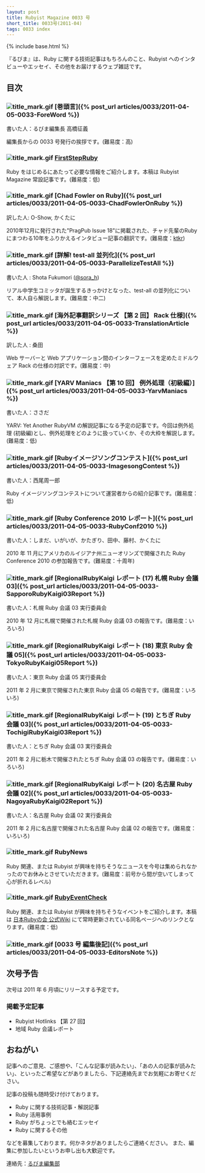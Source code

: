 ```yaml
---
layout: post
title: Rubyist Magazine 0033 号
short_title: 0033号(2011-04)
tags: 0033 index
---
```

{% include base.html %}


『るびま』は、Ruby に関する技術記事はもちろんのこと、Rubyist へのインタビューやエッセイ、その他をお届けするウェブ雑誌です。

## 目次

### ![title_mark.gif]({{site.baseurl}}/images/title_mark.gif) [巻頭言]({% post_url articles/0033/2011-04-05-0033-ForeWord %})

書いた人：るびま編集長 高橋征義

編集長からの 0033 号発行の挨拶です。(難易度：高)

### ![title_mark.gif]({{site.baseurl}}/images/title_mark.gif) [FirstStepRuby](https://github.com/rubima/rubima/blob/master/first_step_ruby/first-step-ruby-2.0.md)

Ruby をはじめるにあたって必要な情報をご紹介します。本稿は Rubyist Magazine 常設記事です。(難易度：低)

### ![title_mark.gif]({{site.baseurl}}/images/title_mark.gif) [Chad Fowler on Ruby]({% post_url articles/0033/2011-04-05-0033-ChadFowlerOnRuby %})

訳した人: O-Show, かくたに

2010年12月に発行された"PragPub Issue 18"に掲載された、チャド先輩のRubyにまつわる10年をふりかえるインタビュー記事の翻訳です。(難易度：[ktkr](http://twitter.com/chadfowler/status/25074213271))

### ![title_mark.gif]({{site.baseurl}}/images/title_mark.gif) [詳解! test-all 並列化]({% post_url articles/0033/2011-04-05-0033-ParallelizeTestAll %})

書いた人 : Shota Fukumori ([@sora_h](http://twitter.com/sora_h))

リアル中学生コミッタが誕生するきっかけとなった、test-all の並列化について、本人自ら解説します。(難易度：中二)

### ![title_mark.gif]({{site.baseurl}}/images/title_mark.gif) [海外記事翻訳シリーズ 【第 2 回】 Rack 仕様]({% post_url articles/0033/2011-04-05-0033-TranslationArticle %})

訳した人 : 桑田

Web サーバーと Web アプリケーション間のインターフェースを定めたミドルウェア Rack の仕様の対訳です。(難易度：中)

### ![title_mark.gif]({{site.baseurl}}/images/title_mark.gif) [YARV Maniacs 【第 10 回】 例外処理（初級編）]({% post_url articles/0033/2011-04-05-0033-YarvManiacs %})

書いた人：ささだ

YARV: Yet Another RubyVM の解説記事になる予定の記事です。今回は例外処理 (初級編)とし、例外処理をどのように扱っていくか、その大枠を解説します。 (難易度：低)

### ![title_mark.gif]({{site.baseurl}}/images/title_mark.gif) [Rubyイメージソングコンテスト]({% post_url articles/0033/2011-04-05-0033-ImagesongContest %})

書いた人：西尾周一郎

Ruby イメージソングコンテストについて運営者からの紹介記事です。(難易度：低)

### ![title_mark.gif]({{site.baseurl}}/images/title_mark.gif) [Ruby Conference 2010 レポート]({% post_url articles/0033/2011-04-05-0033-RubyConf2010 %})

書いた人：しまだ、いがいが、かたぎり、田中、藤村、かくたに

2010 年 11 月にアメリカのルイジアナ州ニューオリンズで開催された Ruby Conference 2010 の参加報告です。(難易度：十周年)

### ![title_mark.gif]({{site.baseurl}}/images/title_mark.gif) [RegionalRubyKaigi レポート (17) 札幌 Ruby 会議 03]({% post_url articles/0033/2011-04-05-0033-SapporoRubyKaigi03Report %})

書いた人：札幌 Ruby 会議 03 実行委員会

2010 年 12 月に札幌で開催された札幌 Ruby 会議 03 の報告です。(難易度：いろいろ)

### ![title_mark.gif]({{site.baseurl}}/images/title_mark.gif) [RegionalRubyKaigi レポート (18) 東京 Ruby 会議 05]({% post_url articles/0033/2011-04-05-0033-TokyoRubyKaigi05Report %})

書いた人：東京 Ruby 会議 05 実行委員会

2011 年 2 月に東京で開催された東京 Ruby 会議 05 の報告です。(難易度：いろいろ)

### ![title_mark.gif]({{site.baseurl}}/images/title_mark.gif) [RegionalRubyKaigi レポート (19) とちぎ Ruby 会議 03]({% post_url articles/0033/2011-04-05-0033-TochigiRubyKaigi03Report %})

書いた人：とちぎ Ruby 会議 03 実行委員会

2011 年 2 月に栃木で開催されたとちぎ Ruby 会議 03 の報告です。(難易度：いろいろ)

### ![title_mark.gif]({{site.baseurl}}/images/title_mark.gif) [RegionalRubyKaigi レポート (20) 名古屋 Ruby 会議 02]({% post_url articles/0033/2011-04-05-0033-NagoyaRubyKaigi02Report %})

書いた人：名古屋 Ruby 会議 02 実行委員会

2011 年 2 月に名古屋で開催された名古屋 Ruby 会議 02 の報告です。(難易度：いろいろ)

### ![title_mark.gif]({{site.baseurl}}/images/title_mark.gif) RubyNews

Ruby 関連、または Rubyist が興味を持ちそうなニュースを今号は集められなかったのでお休みとさせていただきます。(難易度：前号から間が空いてしまって心が折れるレベル)

### ![title_mark.gif]({{site.baseurl}}/images/title_mark.gif) [RubyEventCheck](http://jp.rubyist.net/?RubyEventCheck)

Ruby 関連、または Rubyist が興味を持ちそうなイベントをご紹介します。本稿は [日本Rubyの会 公式Wiki](http://jp.rubyist.net/) にて常時更新されている同名ページへのリンクとなります。(難易度：低)

### ![title_mark.gif]({{site.baseurl}}/images/title_mark.gif) [0033 号 編集後記]({% post_url articles/0033/2011-04-05-0033-EditorsNote %})

## 次号予告

次号は 2011 年 6 月頃にリリースする予定です。

### 掲載予定記事

* Rubyist Hotlinks 【第 27 回】
* 地域 Ruby 会議レポート


## おねがい

記事へのご意見、ご感想や、「こんな記事が読みたい」、「あの人の記事が読みたい」、といったご希望などがありましたら、下記連絡先までお気軽にお寄せください。

記事の投稿も随時受け付けております。

* Ruby に関する技術記事・解説記事
* Ruby 活用事例
* Ruby がちょっとでも絡むエッセイ
* Ruby に関するその他


などを募集しております。何かネタがありましたらご連絡ください。
また、編集に参加したいというお申し出も大歓迎です。

連絡先：[るびま編集部](mailto:magazine@ruby-no-kai.org)


